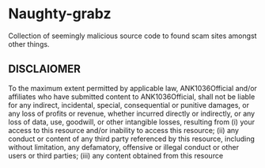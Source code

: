 # Naughty-grabz
Collection of seemingly malicious source code to found scam sites amongst other things.

## DISCLAIOMER
To the maximum extent permitted by applicable law, ANK1036Official and/or affiliates who have submitted content to ANK1036Official, shall not be liable for any indirect, incidental, special, consequential or punitive damages, or any loss of profits or revenue, whether incurred directly or indirectly, or any loss of data, use, goodwill, or other intangible losses, resulting from (i) your access to this resource and/or inability to access this resource; (ii) any conduct or content of any third party referenced by this resource, including without limitation, any defamatory, offensive or illegal conduct or other users or third parties; (iii) any content obtained from this resource
